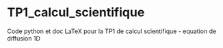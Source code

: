 # TP1_calcul_scientifique
Code python et doc LaTeX pour la TP1 de calcul scientifique - equation de diffusion 1D
